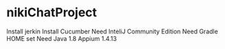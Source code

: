 # nikiChatProject

Install jerkin
Install Cucumber
Need InteliJ Community Edition
Need Gradle HOME set
Need Java 1.8
Appium 1.4.13
